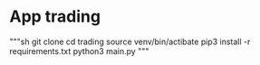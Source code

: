 # App trading

"""sh
git clone
cd trading
source venv/bin/actibate
pip3 install -r requirements.txt
python3 main.py
"""